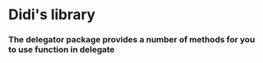 # Didi's library

### The delegator package provides a number of methods for you to use function in delegate

